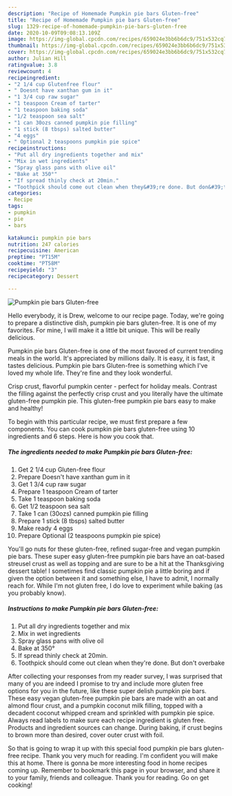 ```yaml
---
description: "Recipe of Homemade Pumpkin pie bars Gluten-free"
title: "Recipe of Homemade Pumpkin pie bars Gluten-free"
slug: 1329-recipe-of-homemade-pumpkin-pie-bars-gluten-free
date: 2020-10-09T09:08:13.109Z
image: https://img-global.cpcdn.com/recipes/659024e3bb6b6dc9/751x532cq70/pumpkin-pie-bars-gluten-free-recipe-main-photo.jpg
thumbnail: https://img-global.cpcdn.com/recipes/659024e3bb6b6dc9/751x532cq70/pumpkin-pie-bars-gluten-free-recipe-main-photo.jpg
cover: https://img-global.cpcdn.com/recipes/659024e3bb6b6dc9/751x532cq70/pumpkin-pie-bars-gluten-free-recipe-main-photo.jpg
author: Julian Hill
ratingvalue: 3.8
reviewcount: 4
recipeingredient:
- "2 1/4 cup Glutenfree flour"
- " Doesnt have xanthan gum in it"
- "1 3/4 cup raw sugar"
- "1 teaspoon Cream of tarter"
- "1 teaspoon baking soda"
- "1/2 teaspoon sea salt"
- "1 can 30ozs canned pumpkin pie filling"
- "1 stick (8 tbsps) salted butter"
- "4 eggs"
- " Optional 2 teaspoons pumpkin pie spice"
recipeinstructions:
- "Put all dry ingredients together and mix"
- "Mix in wet ingredients"
- "Spray glass pans with olive oil"
- "Bake at 350°"
- "If spread thinly check at 20min."
- "Toothpick should come out clean when they&#39;re done. But don&#39;t overbake"
categories:
- Recipe
tags:
- pumpkin
- pie
- bars

katakunci: pumpkin pie bars 
nutrition: 247 calories
recipecuisine: American
preptime: "PT15M"
cooktime: "PT58M"
recipeyield: "3"
recipecategory: Dessert

---
```



![Pumpkin pie bars Gluten-free](https://img-global.cpcdn.com/recipes/659024e3bb6b6dc9/751x532cq70/pumpkin-pie-bars-gluten-free-recipe-main-photo.jpg)

Hello everybody, it is Drew, welcome to our recipe page. Today, we're going to prepare a distinctive dish, pumpkin pie bars gluten-free. It is one of my favorites. For mine, I will make it a little bit unique. This will be really delicious.

Pumpkin pie bars Gluten-free is one of the most favored of current trending meals in the world. It's appreciated by millions daily. It is easy, it is fast, it tastes delicious. Pumpkin pie bars Gluten-free is something which I've loved my whole life. They're fine and they look wonderful.

Crisp crust, flavorful pumpkin center - perfect for holiday meals. Contrast the filling against the perfectly crisp crust and you literally have the ultimate gluten-free pumpkin pie. This gluten-free pumpkin pie bars easy to make and healthy!


To begin with this particular recipe, we must first prepare a few components. You can cook pumpkin pie bars gluten-free using 10 ingredients and 6 steps. Here is how you cook that.

<!--inarticleads1-->

##### The ingredients needed to make Pumpkin pie bars Gluten-free:

1. Get 2 1/4 cup Gluten-free flour
1. Prepare  Doesn&#39;t have xanthan gum in it
1. Get 1 3/4 cup raw sugar
1. Prepare 1 teaspoon Cream of tarter
1. Take 1 teaspoon baking soda
1. Get 1/2 teaspoon sea salt
1. Take 1 can (30ozs) canned pumpkin pie filling
1. Prepare 1 stick (8 tbsps) salted butter
1. Make ready 4 eggs
1. Prepare  Optional (2 teaspoons pumpkin pie spice)


You&#39;ll go nuts for these gluten-free, refined sugar-free and vegan pumpkin pie bars. These super easy gluten-free pumpkin pie bars have an oat-based streusel crust as well as topping and are sure to be a hit at the Thanksgiving dessert table! I sometimes find classic pumpkin pie a little boring and if given the option between it and something else, I have to admit, I normally reach for. While I&#39;m not gluten free, I do love to experiment while baking (as you probably know). 

<!--inarticleads2-->

##### Instructions to make Pumpkin pie bars Gluten-free:

1. Put all dry ingredients together and mix
1. Mix in wet ingredients
1. Spray glass pans with olive oil
1. Bake at 350°
1. If spread thinly check at 20min.
1. Toothpick should come out clean when they&#39;re done. But don&#39;t overbake


After collecting your responses from my reader survey, I was surprised that many of you are indeed I promise to try and include more gluten free options for you in the future, like these super delish pumpkin pie bars. These easy vegan gluten-free pumpkin pie bars are made with an oat and almond flour crust, and a pumpkin coconut milk filling, topped with a decadent coconut whipped cream and sprinkled with pumpkin pie spice. Always read labels to make sure each recipe ingredient is gluten free. Products and ingredient sources can change. During baking, if crust begins to brown more than desired, cover outer crust with foil. 

So that is going to wrap it up with this special food pumpkin pie bars gluten-free recipe. Thank you very much for reading. I'm confident you will make this at home. There is gonna be more interesting food in home recipes coming up. Remember to bookmark this page in your browser, and share it to your family, friends and colleague. Thank you for reading. Go on get cooking!

